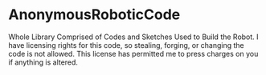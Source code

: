 # AnonymousRoboticCode

Whole Library Comprised of Codes and Sketches Used to Build the Robot. I have licensing rights for this code, so stealing, forging, or changing the code is not allowed. This license has permitted me to press charges on you if anything is altered.
